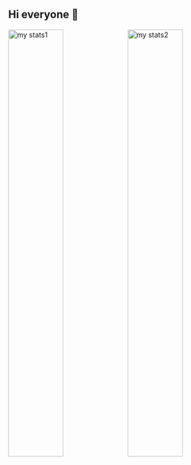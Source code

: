 ## Hi everyone 👋

<img alt="my stats1" align-items="left" width="47%" src="https://github-readme-stats.vercel.app/api/top-langs/?username=levprost&layout=pie&theme=dark" />
<img alt="my stats2" align-items="left" width="47%" src="https://github-readme-stats.vercel.app/api?username=levprost&show_icons=true&theme=dark&rank_icon=github" />
<!--
**levprost/levprost** is a ✨ _special_ ✨ repository because its `README.md` (this file) appears on your GitHub profile.

Here are some ideas to get you started:

- 🔭 I’m currently working on ...
- 🌱 I’m currently learning ...
- 👯 I’m looking to collaborate on ...
- 🤔 I’m looking for help with ...
- 💬 Ask me about ...
- 📫 How to reach me: ...
- 😄 Pronouns: ...
- ⚡ Fun fact: ...
-->
